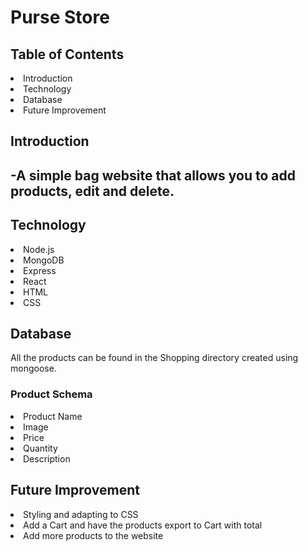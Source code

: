 
<h1> Purse Store </h1>
<h2> Table of Contents </h2>
 
<li>Introduction
<li>Technology
<li>Database 
<li>Future Improvement 

<h2> Introduction <h2>

 -A simple bag website that allows you to add products, edit and delete.

<h2>Technology</h2>
 
<li>Node.js 
<li>MongoDB
<li>Express
<li>React
<li>HTML
<li>CSS
<h2> Database</h2>
 All the products can be found in the Shopping directory created using mongoose.
 <h3> Product Schema </h3>

 <li> Product Name
 <li>Image
 <li>Price
 <li>Quantity
 <li>Description 
 
 <h2> Future Improvement </h2>

 <li>Styling and adapting to CSS
 <li>Add a Cart and have the products export to Cart with total
 <li>Add more products to the website
 
